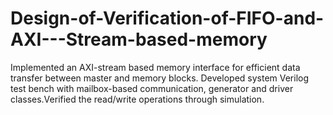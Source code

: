 # Design-of-Verification-of-FIFO-and-AXI---Stream-based-memory
Implemented an AXI-stream based memory interface for efficient data transfer between master and memory blocks. Developed system Verilog test bench with mailbox-based communication, generator and driver classes.Verified the read/write operations through simulation.

